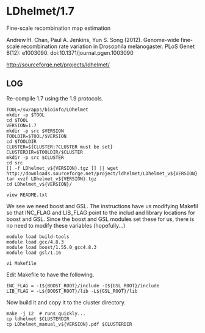 LDhelmet/1.7
============

Fine-scale recombination map estimation

Andrew H. Chan, Paul A. Jenkins, Yun S. Song (2012). Genome-wide 
fine-scale recombination rate variation in Drosophila melanogaster. 
PLoS Genet 8(12): e1003090. doi:10.1371/journal.pgen.1003090

<http://sourceforge.net/projects/ldhelmet/>


LOG
---

Re-compile 1.7 using the 1.9 protocols.

    TOOL=/sw/apps/bioinfo/LDhelmet
    mkdir -p $TOOL
    cd $TOOL
    VERSION=1.7
    mkdir -p src $VERSION
    TOOLDIR=$TOOL/$VERSION
    cd $TOOLDIR
    CLUSTER=${CLUSTER:?CLUSTER must be set}
    CLUSTERDIR=$TOOLDIR/$CLUSTER
    mkdir -p src $CLUSTER
    cd src
    [[ -f LDhelmet_v${VERSION}.tgz ]] || wget http://downloads.sourceforge.net/project/ldhelmet/LDhelmet_v${VERSION}.tgz
    tar xvzf LDhelmet_v${VERSION}.tgz 
    cd LDhelmet_v${VERSION}/

    view README.txt 

We see we need boost and GSL.  The instructions have us modifying Makefil so
that INC_FLAG and LIB_FLAG point to the includ and library locations for boost
and GSL.  Since the boost and GSL modules set these for us, there is no need to
modify these variables (hopefully...)

    module load build-tools
    module load gcc/4.8.3
    module load boost/1.55.0_gcc4.8.3
    module load gsl/1.16

    vi Makefile

Edit Makefile to have the following.

    INC_FLAG = -I${BOOST_ROOT}/include -I${GSL_ROOT}/include
    LIB_FLAG = -L${BOOST_ROOT}/lib -L${GSL_ROOT}/lib

Now build it and copy it to the cluster directory.

    make -j 12  # runs quickly...
    cp ldhelmet $CLUSTERDIR
    cp LDhelmet_manual_v${VERSION}.pdf $CLUSTERDIR

